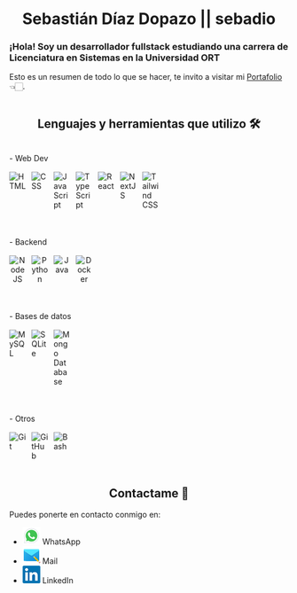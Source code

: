 <h1 align="center">Sebastián Díaz Dopazo || sebadio</h1>

<h3>¡Hola! Soy un desarrollador fullstack estudiando una carrera de Licenciatura en Sistemas en la Universidad ORT</h3>

Esto es un resumen de todo lo que se hacer, te invito a visitar mi [Portafolio](https://sebasdiaz.com) 👈🏻.

<div style="display: flex; justify-content: center; gap: 1rem; flex-wrap: wrap; flex-direction: column;">
    <div style="display: flex; justify-content: center; gap: 1rem; flex-wrap: wrap; flex-direction: column;">
        <h2 align="center">Lenguajes y herramientas que utilizo 🛠</h2>
        - Web Dev
        <div>
            <a href="https://developer.mozilla.org/docs/Web/HTML" rel="noreferrer"><img align="left" alt="HTML" width="30px" style="padding-right:10px;" src="https://cdn.jsdelivr.net/gh/devicons/devicon/icons/html5/html5-plain.svg" /></a>
            <a href="https://developer.mozilla.org/docs/Web/CSS" rel="noreferrer"><img align="left" alt="CSS" width="30px" style="padding-right:10px;" src="https://cdn.jsdelivr.net/gh/devicons/devicon/icons/css3/css3-plain.svg" /></a>
            <a href="https://developer.mozilla.org/docs/Web/JavaScript" rel="noreferrer"><img align="left" alt="JavaScript" width="30px" style="padding-right:10px;" src="https://cdn.jsdelivr.net/gh/devicons/devicon/icons/javascript/javascript-plain.svg" /></a>
            <a href="https://www.typescriptlang.org/" rel="noreferrer"><img align="left" alt="TypeScript" width="30px" style="padding-right:10px;" src="https://cdn.jsdelivr.net/gh/devicons/devicon/icons/typescript/typescript-plain.svg" /></a>
            <a href="https://react.dev/" rel="noreferrer"><img align="left" alt="React" width="30px" style="padding-right:10px;" src="https://cdn.jsdelivr.net/gh/devicons/devicon/icons/react/react-original.svg" /></a>
            <a href="https://nextjs.org/" rel="noreferrer"><img align="left" alt="NextJS" width="30px" style="padding-right:10px;" src="https://cdn.jsdelivr.net/gh/devicons/devicon/icons/nextjs/nextjs-original.svg" /></a>
            <a href="https://tailwindcss.com/" rel="noreferrer"><img align="left" alt="Tailwind CSS" width="30px" style="padding-right:10px;" src="https://cdn.jsdelivr.net/gh/devicons/devicon/icons/tailwindcss/tailwindcss-plain.svg" /></a>
        </div>
        <br />
        <br />
        - Backend
        <div align="center" >
            <a href="https://nodejs.org/en" rel="noreferrer"><img align="left" alt="NodeJS" width="30px" style="padding-right:10px;" src="https://cdn.jsdelivr.net/gh/devicons/devicon/icons/nodejs/nodejs-original.svg" /></a>
            <a href="https://www.python.org/" rel="noreferrer"><img align="left" alt="Python" width="30px" style="padding-right:10px;" src="https://cdn.jsdelivr.net/gh/devicons/devicon/icons/python/python-plain.svg" /></a>
            <a href="https://www.java.com/" rel="noreferrer"><img align="left" alt="Java" width="30px" style="padding-right:10px;" src="https://cdn.jsdelivr.net/gh/devicons/devicon/icons/java/java-original.svg" /></a>
            <a href="https://www.docker.com/" rel="noreferrer"><img align="left" alt="Docker" width="30px" style="padding-right:10px;" src="https://cdn.jsdelivr.net/gh/devicons/devicon/icons/docker/docker-plain.svg" /></a>
        </div>
        <br />
        <br />
        - Bases de datos
        <div>
            <a href="https://www.mysql.com/" rel="noreferrer"><img align="left" alt="MySQL" width="30px" style="padding-right:10px;" src="https://cdn.jsdelivr.net/gh/devicons/devicon/icons/mysql/mysql-plain.svg" /></a>
            <a href="https://www.sqlite.org/" rel="noreferrer"><img align="left" alt="SQLite" width="30px" style="padding-right:10px;" src="https://cdn.jsdelivr.net/gh/devicons/devicon/icons/sqlite/sqlite-original.svg" /></a>
            <a href="https://www.mongodb.com/" rel="noreferrer"><img align="left" alt="Mongo Database" width="30px" style="padding-right:10px;" src="https://cdn.jsdelivr.net/gh/devicons/devicon/icons/mongodb/mongodb-original.svg" /></a>
        </div>
        <br />
        <br />
        - Otros
        <div>
            <a href="https://git-scm.com/" rel="noreferrer"><img align="left" alt="Git" width="30px" style="padding-right:10px;" src="https://cdn.jsdelivr.net/gh/devicons/devicon/icons/git/git-original.svg" /></a>
            <a href="https://github.com" rel="noreferrer"><img align="left" alt="GitHub" width="30px" style="padding-right:10px;" src="https://cdn.jsdelivr.net/gh/devicons/devicon/icons/github/github-original.svg" /></a>
            <a href="https://www.gnu.org/software/bash/" rel="noreferrer"><img align="left" alt="Bash" width="30px" style="padding-right:10px;" src="https://cdn.jsdelivr.net/gh/devicons/devicon/icons/bash/bash-original.svg" /></a>
        </div>
    </div>
</div>

<br />

<h2 align="center">Contactame 📲</h2>

Puedes ponerte en contacto conmigo en:

- [![WhatsApp](https://raw.githubusercontent.com/sebadio/sebadio/main/assets/wp.png)](https://wa.me/message/VUGV3ZGKPTZTO1) WhatsApp
- [![Mail](https://raw.githubusercontent.com/sebadio/sebadio/main/assets/mail.png)](mailto:sebastiandiazdopazo@gmail.com) Mail
- [![LinkedIn](https://raw.githubusercontent.com/sebadio/sebadio/main/assets/linkedin.png)](https://www.linkedin.com/in/sebastian-dd/) LinkedIn
